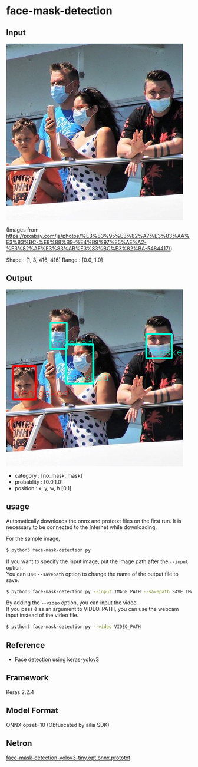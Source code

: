 # face-mask-detection

## Input

![Input](ferry.jpg)

(Images from https://pixabay.com/ja/photos/%E3%83%95%E3%82%A7%E3%83%AA%E3%83%BC-%E8%88%B9-%E4%B9%97%E5%AE%A2-%E3%82%AF%E3%83%AB%E3%83%BC%E3%82%BA-5484417/)

Shape : (1, 3, 416, 416)
Range : [0.0, 1.0]

## Output

![Output](output.png)

- category : [no_mask, mask]
- probablity : [0.0,1.0]
- position : x, y, w, h [0,1]

## usage
Automatically downloads the onnx and prototxt files on the first run.
It is necessary to be connected to the Internet while downloading.

For the sample image,
``` bash
$ python3 face-mask-detection.py
```

If you want to specify the input image, put the image path after the `--input` option.  
You can use `--savepath` option to change the name of the output file to save.
```bash
$ python3 face-mask-detection.py --input IMAGE_PATH --savepath SAVE_IMAGE_PATH
```

By adding the `--video` option, you can input the video.   
If you pass `0` as an argument to VIDEO_PATH, you can use the webcam input instead of the video file.
```bash
$ python3 face-mask-detection.py --video VIDEO_PATH
```

## Reference

- [Face detection using keras-yolov3](https://github.com/axinc-ai/yolov3-face)

## Framework

Keras 2.2.4

## Model Format

ONNX opset=10 (Obfuscated by ailia SDK)

## Netron

[face-mask-detection-yolov3-tiny.opt.onnx.prototxt](https://lutzroeder.github.io/netron/?url=https://storage.googleapis.com/ailia-models/face-mask-detection/face-mask-detection-yolov3-tiny.opt.onnx.prototxt)
